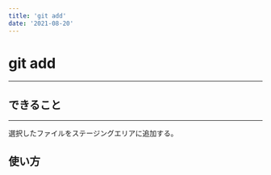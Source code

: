 ```yaml
---
title: 'git add'
date: '2021-08-20'
---
```


# git add
---

## できること
---

選択したファイルをステージングエリアに追加する。

## 使い方
